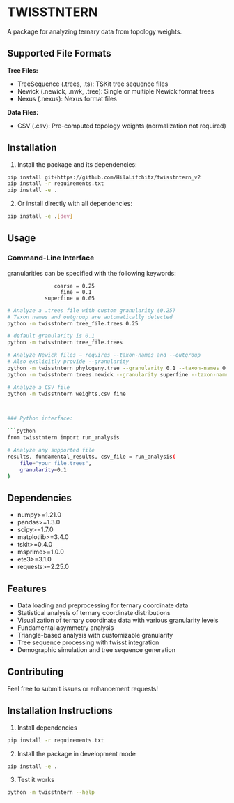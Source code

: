 # TWISSTNTERN

A package for analyzing ternary data from topology weights.

## Supported File Formats

**Tree Files:**
- TreeSequence (.trees, .ts): TSKit tree sequence files
- Newick (.newick, .nwk, .tree): Single or multiple Newick format trees  
- Nexus (.nexus): Nexus format files

**Data Files:**
- CSV (.csv): Pre-computed topology weights (normalization not required)

## Installation

1. Install the package and its dependencies:

```bash
pip install git+https://github.com/HilaLifchitz/twisstntern_v2
pip install -r requirements.txt
pip install -e .
```

2. Or install directly with all dependencies:

```bash
pip install -e .[dev]
```

## Usage

### Command-Line Interface

granularities can be specified with the following keywords:

                   coarse = 0.25
                     fine = 0.1
                superfine = 0.05

```bash
# Analyze a .trees file with custom granularity (0.25)
# Taxon names and outgroup are automatically detected
python -m twisstntern tree_file.trees 0.25

# default granularity is 0.1 
python -m twisstntern tree_file.trees 

# Analyze Newick files — requires --taxon-names and --outgroup
# Also explicitly provide --granularity
python -m twisstntern phylogeny.tree --granularity 0.1 --taxon-names O P1 P2 P3 --outgroup O
python -m twisstntern trees.newick --granularity superfine --taxon-names O P1 P2 P3 --outgroup O

# Analyze a CSV file  
python -m twisstntern weights.csv fine



### Python interface:

```python
from twisstntern import run_analysis

# Analyze any supported file
results, fundamental_results, csv_file = run_analysis(
    file="your_file.trees",
    granularity=0.1
)
```

## Dependencies

- numpy>=1.21.0
- pandas>=1.3.0  
- scipy>=1.7.0
- matplotlib>=3.4.0
- tskit>=0.4.0
- msprime>=1.0.0
- ete3>=3.1.0
- requests>=2.25.0

## Features

- Data loading and preprocessing for ternary coordinate data
- Statistical analysis of ternary coordinate distributions
- Visualization of ternary coordinate data with various granularity levels
- Fundamental asymmetry analysis
- Triangle-based analysis with customizable granularity
- Tree sequence processing with twisst integration
- Demographic simulation and tree sequence generation

## Contributing

Feel free to submit issues or enhancement requests! 

## Installation Instructions

1. Install dependencies

```bash
pip install -r requirements.txt
```

2. Install the package in development mode

```bash
pip install -e .
```

3. Test it works

```bash
python -m twisstntern --help
``` 